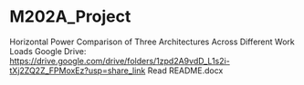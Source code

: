 # M202A_Project
Horizontal Power Comparison of Three Architectures Across Different Work Loads
Google Drive: https://drive.google.com/drive/folders/1zpd2A9vdD_L1s2i-tXj2ZQ2Z_FPMoxEz?usp=share_link
Read README.docx



